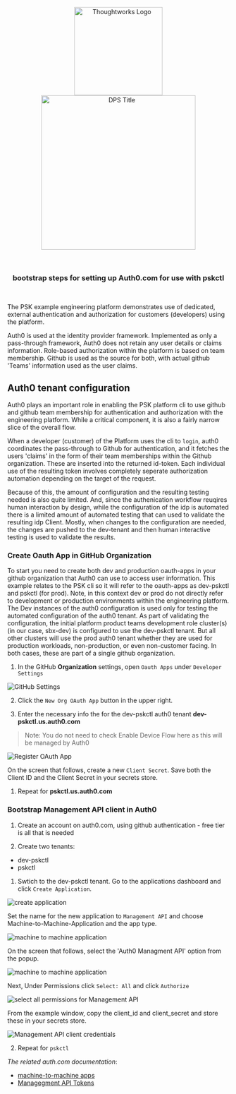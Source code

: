 <div align="center">
	<p>
		<img alt="Thoughtworks Logo" src="https://raw.githubusercontent.com/ThoughtWorks-DPS/static/master/thoughtworks_flamingo_wave.png?sanitize=true" width=200 />
    <br />
		<img alt="DPS Title" src="https://raw.githubusercontent.com/ThoughtWorks-DPS/static/master/EMPCPlatformStarterKitsImage.png?sanitize=true" width=350/>
	</p>
  <br />
  <h3>bootstrap steps for setting up Auth0.com for use with pskctl</h3>
</div>
<br />

The PSK example engineering platform demonstrates use of dedicated, external authentication and authorization for customers (developers) using the platform.  

Auth0 is used at the identity provider framework. Implemented as only a pass-through framework, Auth0 does not retain any user details or claims information. Role-based authorization within the platform is based on team membership. Github is used as the source for both, with actual github 'Teams' information used as the user claims.

## Auth0 tenant configuration

Auth0 plays an important role in enabling the PSK platform cli to use github and github team membership for authentication and authorization with the engineering platform. While a critical component, it is also a fairly narrow slice of the overall flow.  

When a developer (customer) of the Platform uses the cli to `login`, auth0 coordinates the pass-through to Github for authentication, and it fetches the users 'claims' in the form of their team memberships within the Github organization. These are inserted into the returned id-token. Each individual use of the resulting token involves completely seperate authorization automation depending on the target of the request.  

Because of this, the amount of configuration and the resulting testing needed is also quite limited. And, since the authenication workflow reuqires human interaction by design, while the configuration of the idp is automated there is a limited amount of automated testing that can used to validate the resulting idp Client. Mostly, when changes to the configuration are needed, the changes are pushed to the dev-tenant and then human interactive testing is used to validate the results.  

###  Create Oauth App in GitHub Organization

To start you need to create both dev and production oauth-apps in your github organization that Auth0 can use to access user information. This example relates to the PSK cli so it will refer to the oauth-apps as dev-pskctl and pskctl (for prod). Note, in this context dev or prod do not directly refer to development or production environments within the engineering platform. The Dev instances of the auth0 configuration is used only for testing the automated configuration of the auth0 tenant. As part of validating the configuration, the initial platform product teams development role cluster(s) (in our case, sbx-dev) is configured to use the dev-pskctl tenant. But all other clusters will use the prod auth0 tenant whether they are used for production workloads, non-production, or even non-customer facing. In both cases, these are part of a single github organization.  

1. In the GitHub **Organization** settings, open `Oauth Apps` under `Developer Settings`

![GitHub Settings](images/github_settings.png)

2. Click the `New Org OAuth App` button in the upper right.  

3. Enter the necessary info the for the dev-pskctl auth0 tenant **dev-pskctl.us.auth0.com**

> Note: You do not need to check Enable Device Flow here as this will be managed by Auth0

![Register OAuth App](images/github_oauth_app.png)

On the screen that follows, create a new `Client Secret`. Save both the Client ID and the Client Secret in your secrets store.  

1. Repeat for **pskctl.us.auth0.com**

### Bootstrap Management API client in Auth0

1. Create an account on auth0.com, using github authentication - free tier is all that is needed

2. Create two tenants:

* dev-pskctl
* pskctl

1. Swtich to the dev-pskctl tenant. Go to the applications dashboard and click `Create Application`.  

![create application](images/create_mgmt_api.png)  

Set the name for the new application to `Management API` and choose Machine-to-Machine-Application and the app type.  

![machine to machine application](images/create_machine-to-machine.png)  

On the screen that follows, select the 'Auth0 Managment API' option from the popup.  

![machine to machine application](images/management_api_popup.png)  

Next, Under Permissions click `Select: All` and click `Authorize`  

![select all permissions for Management API](images/machine-to-machine-claims.png)  

From the example window, copy the client_id and client_secret and store these in your secrets store.

![Management API client credentials](images/store-credentials.png)  

2. Repeat for `pskctl`

_The related auth.com documentation_:  
- [machine-to-machine apps](https://auth0.com/docs/get-started/auth0-overview/create-applications/machine-to-machine-apps)
- [Managegment API Tokens](https://auth0.com/docs/secure/tokens/access-tokens/get-management-api-access-tokens-for-production)
